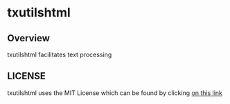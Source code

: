 # txutilshtml

## Overview 
txutilshtml facilitates text processing

## LICENSE
txutilshtml uses the MIT License which can be found by clicking [on this link](https://github.com/ianlow27/txutilshtml/blob/main/LICENSE.md)
